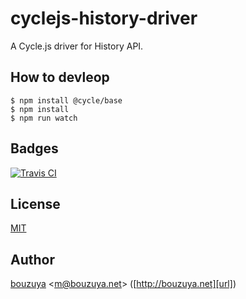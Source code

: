 # cyclejs-history-driver

A Cycle.js driver for History API.

## How to devleop

```
$ npm install @cycle/base
$ npm install
$ npm run watch
```

## Badges

[![Travis CI][travis-ci-badge]][travis-ci]

[travis-ci-badge]: https://img.shields.io/travis/bouzuya/cyclejs-history-driver.svg
[travis-ci]: https://travis-ci.org/bouzuya/cyclejs-history-driver

## License

[MIT](LICENSE)

## Author

[bouzuya][user] &lt;[m@bouzuya.net][email]&gt; ([http://bouzuya.net][url])

[user]: https://github.com/bouzuya
[email]: mailto:m@bouzuya.net
[url]: http://bouzuya.net
